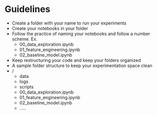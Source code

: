 # Guidelines
- Create a folder with your name to run your experiments
- Create your notebooks in your folder
- Follow the practice of naming your notebooks and follow a number scheme. Ex.
    - 00_data_exploration.ipynb
    - 01_feature_engineering.ipynb
    - 02_baseline_model.ipynb
- Keep restructuring your code and keep your folders organized
- A sample folder structure to keep your experimentation space clean
- /
    - data
    - logs
    - scripts
    - 00_data_exploration.ipynb
    - 01_feature_engineering.ipynb
    - 02_baseline_model.ipynb
    - .....